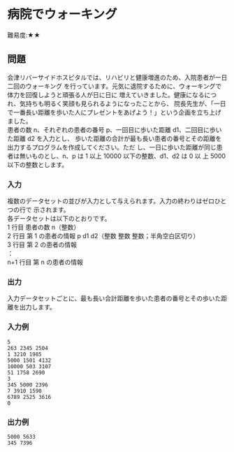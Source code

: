 # 病院でウォーキング

難易度:★★

## 問題
会津リバーサイドホスピタルでは、リハビリと健康増進のため、入院患者が一日二回のウォーキング
を行っています。元気に退院するために、ウォーキングで体力を回復しようと頑張る人が日に日に
増えていきました。健康になるにつれ、気持ちも明るく笑顔も見られるようになったことから、
院長先生が、「一日で一番長い距離を歩いた人にプレゼントをあげよう！」という企画を立ち上げ
ました。  
患者の数 n、それぞれの患者の番号 p、一回目に歩いた距離 d1、二回目に歩いた距離 d2 を入力とし、
歩いた距離の合計が最も長い患者の番号とその距離を出力するプログラムを作成してください。ただ
し、一日に歩いた距離が同じ患者は無いものとし、n、p は 1 以上 10000 以下の整数、d1、d2 は 0 以
上 5000 以下の整数とします。


### 入力
複数のデータセットの並びが入力として与えられます。入力の終わりはゼロひとつの行で
示されます。  
各データセットは以下のとおりです。  
1 行目 患者の数 n（整数）  
2 行目 第 1 の患者の情報 p d1 d2（整数 整数 整数；半角空白区切り）  
3 行目 第 2 の患者の情報  
 ：  
n+1 行目 第 n の患者の情報

### 出力
入力データセットごとに、最も長い合計距離を歩いた患者の番号とその歩いた距離を出力します。

### 入力例
```
5
263 2345 2504
1 3210 1985
5000 1501 4132
10000 503 3107
51 1758 2690 
3
345 5000 2396
7 3910 1590
6789 2525 3616 
0
```


### 出力例
```
5000 5633
345 7396
